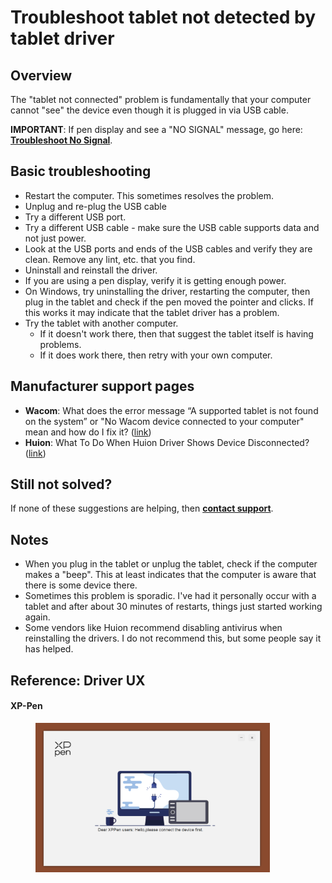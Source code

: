 # Troubleshoot tablet not detected by tablet driver

## Overview

The "tablet not connected" problem is fundamentally that your computer cannot "see" the device even though it is plugged in via USB cable.

**IMPORTANT**: If pen display and see a "NO SIGNAL" message, go here: [**Troubleshoot No Signal**](troubleshoot-no-signal.md).

## Basic troubleshooting&#x20;

* Restart the computer. This sometimes resolves the problem.
* Unplug and re-plug the USB cable
* Try a different USB port.
* Try a different USB cable - make sure the USB cable supports data and not just power.
* Look at the USB ports and ends of the USB cables and verify they are clean. Remove any lint, etc. that you find.
* Uninstall and reinstall the driver.
* If you are using a pen display, verify it is getting enough power.
* On Windows, try uninstalling the driver, restarting the computer, then plug in the tablet and check if the pen moved the pointer and clicks. If this works it may indicate that the tablet driver has a problem.
* Try the tablet with another computer.
  * If it doesn't work there, then that suggest the tablet itself is having problems.
  * If it does work there, then retry with your own computer.&#x20;

## Manufacturer support pages

* **Wacom**: What does the error message “A supported tablet is not found on the system” or "No Wacom device connected to your computer" mean and how do I fix it? ([link](https://support.wacom.com/hc/en-us/articles/1500006339862))
* **Huion**: What To Do When Huion Driver Shows Device Disconnected?  ([link](https://support.huion.com/en/support/solutions/articles/44001163422-what-to-do-when-huion-driver-shows-device-disconnected-))

## Still not solved?

If none of these suggestions are helping, then [**contact support**](../guides/general/contacting-support.md).

## Notes

* When you plug in the tablet or unplug the tablet, check if the computer makes a "beep". This at least indicates that the computer is aware that there is some device there.
* Sometimes this problem is sporadic. I've had it personally occur with a tablet and after about 30 minutes of restarts, things just started working again.
* Some vendors like Huion recommend disabling antivirus when reinstalling the drivers. I do not recommend this, but some people say it has helped.

## Reference: Driver UX

#### XP-Pen

<div align="left">

<figure><img src="../.gitbook/assets/image.png" alt="" width="375"><figcaption></figcaption></figure>

</div>

##

